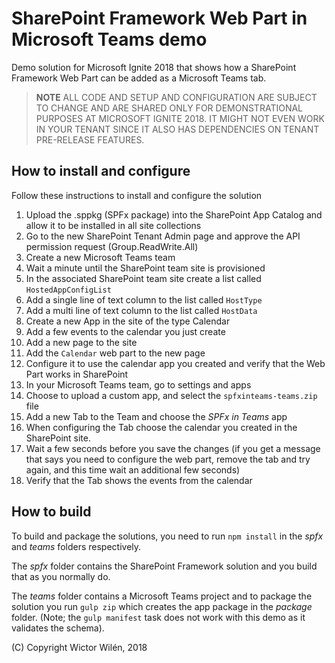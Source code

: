 # SharePoint Framework Web Part in Microsoft Teams demo

Demo solution for Microsoft Ignite 2018 that shows how a SharePoint Framework Web Part can be added as a Microsoft Teams tab.

> **NOTE** ALL CODE AND SETUP AND CONFIGURATION ARE SUBJECT TO CHANGE AND ARE SHARED ONLY FOR DEMONSTRATIONAL PURPOSES AT MICROSOFT IGNITE 2018. IT MIGHT NOT EVEN WORK IN YOUR TENANT SINCE IT ALSO HAS DEPENDENCIES ON TENANT PRE-RELEASE FEATURES.


## How to install and configure

Follow these instructions to install and configure the solution

1. Upload the .sppkg (SPFx package) into the SharePoint App Catalog and allow it to be installed in all site collections
2. Go to the new SharePoint Tenant Admin page and approve the API permission request (Group.ReadWrite.All)
3. Create a new Microsoft Teams team
4. Wait a minute until the SharePoint team site is provisioned
5. In the associated SharePoint team site create a list called `HostedAppConfigList`
6. Add a single line of text column to the list called `HostType`
7. Add a multi line of text column to the list called `HostData`
8. Create a new App in the site of the type Calendar
9. Add a few events to the calendar you just create
10. Add a new page to the site
11. Add the `Calendar` web part to the new page
12. Configure it to use the calendar app you created and verify that the Web Part works in SharePoint
13. In your Microsoft Teams team, go to settings and apps
14. Choose to upload a custom app, and select the `spfxinteams-teams.zip` file
15. Add a new Tab to the Team and choose the *SPFx in Teams* app
16. When configuring the Tab choose the calendar you created in the SharePoint site.
17. Wait a few seconds before you save the changes (if you get a message that says you need to configure the web part, remove the tab and try again, and this time wait an additional few seconds)
18. Verify that the Tab shows the events from the calendar

## How to build

To build and package the solutions, you need to run `npm install` in the *spfx* and *teams* folders respectively.

The *spfx*  folder contains the SharePoint Framework solution and you build that as you normally do.

The *teams*  folder contains a Microsoft Teams project and to package the solution you run `gulp zip` which creates the app package in the *package* folder. (Note; the `gulp manifest` task does not work with this demo as it validates the schema).


(C) Copyright Wictor Wilén, 2018